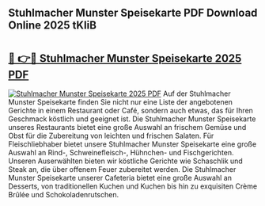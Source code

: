 ## Stuhlmacher Munster Speisekarte PDF Download Online 2025 tKIiB

# <h2><a href="http://gc7e6qw.nevu.top/?p=Stuhlmacher+Munster+Speisekarte">🔗 👉🔴 Stuhlmacher Munster Speisekarte 2025 PDF</a></h2>

[![Stuhlmacher Munster Speisekarte 2025 PDF](https://i.imgur.com/dBaPXMq.png)](http://gc7e6qw.nevu.top/?p=Stuhlmacher+Munster+Speisekarte)
Auf der Stuhlmacher Munster Speisekarte finden Sie nicht nur eine Liste der angebotenen Gerichte in einem Restaurant oder Café, sondern auch etwas, das für Ihren Geschmack köstlich und geeignet ist. Die Stuhlmacher Munster Speisekarte unseres Restaurants bietet eine große Auswahl an frischem Gemüse und Obst für die Zubereitung von leichten und frischen Salaten. Für Fleischliebhaber bietet unsere Stuhlmacher Munster Speisekarte eine große Auswahl an Rind-, Schweinefleisch-, Hühnchen- und Fischgerichten. Unseren Auserwählten bieten wir köstliche Gerichte wie Schaschlik und Steak an, die über offenem Feuer zubereitet werden. Die Stuhlmacher Munster Speisekarte unserer Cafeteria bietet eine große Auswahl an Desserts, von traditionellen Kuchen und Kuchen bis hin zu exquisiten Crème Brûlée und Schokoladenrutschen.
